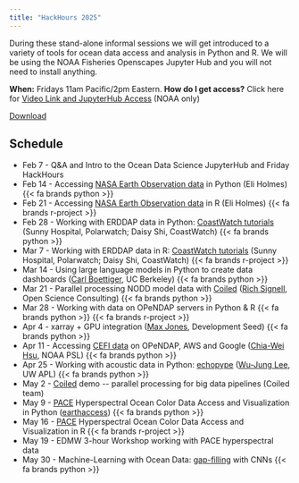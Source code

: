 ```yaml
---
title: "HackHours 2025"
---
```


During these stand-alone informal sessions we will get introduced to a variety of tools for ocean data access and analysis in Python and R. We will be using the NOAA Fisheries Openscapes Jupyter Hub and you will not need to install anything.

**When:** Fridays 11am Pacific/2pm Eastern. **How do I get access?** Click here for [Video Link and JupyterHub Access](https://docs.google.com/document/d/15Wu28DGDKNsdQmW5yuFd3JJuUSn91HFxCEb3dqPxYcs/edit?usp=sharing) (NOAA only)

<a href="https://raw.githubusercontent.com/nmfs-opensci/NMFSHackDays-2025/main/topics-2025/2025-02-14-earthdata/0-earthdata-catalog.ipynb" download>Download</a>

## Schedule

-   Feb 7 - Q&A and Intro to the Ocean Data Science JupyterHub and Friday HackHours
-   Feb 14 - Accessing [NASA Earth Observation data](https://www.earthdata.nasa.gov/) in Python (Eli Holmes) {{< fa brands python >}}
-   Feb 21 - Accessing [NASA Earth Observation data](https://www.earthdata.nasa.gov/) in R (Eli Holmes) {{< fa brands r-project >}}
-   Feb 28 - Working with ERDDAP data in Python: [CoastWatch tutorials](https://github.com/coastwatch-training/CoastWatch-Tutorials) (Sunny Hospital, Polarwatch; Daisy Shi, CoastWatch) {{< fa brands python >}}
-   Mar 7 - Working with ERDDAP data in R: [CoastWatch tutorials](https://github.com/coastwatch-training/CoastWatch-Tutorials) (Sunny Hospital, Polarwatch; Daisy Shi, CoastWatch) {{< fa brands r-project >}}
-   Mar 14 - Using large language models in Python to create data dashboards ([Carl Boettiger](https://www.carlboettiger.info/), UC Berkeley) {{< fa brands python >}}
-   Mar 21 - Parallel processing NODD model data with [Coiled](https://www.coiled.io/) ([Rich Signell](https://opensciencecomputing.com/), Open Science Consulting) {{< fa brands python >}}
-   Mar 28 - Working with data on OPeNDAP servers in Python & R {{< fa brands python >}} {{< fa brands r-project >}}
-   Apr 4 - xarray + GPU integration ([Max Jones](https://github.com/maxrjones), Development Seed) {{< fa brands python >}}
-   Apr 11 - Accessing [CEFI data](https://psl.noaa.gov/cefi_portal/) on OPeNDAP, AWS and Google ([Chia-Wei Hsu](https://psl.noaa.gov/people/chia-wei.hsu/), NOAA PSL) {{< fa brands python >}}
-   Apr 25 - Working with acoustic data in Python: [echopype](https://echopype.readthedocs.io/en/stable/) ([Wu-Jung Lee](https://www.apl.washington.edu/people/profile.php?last_name=Lee&first_name=Wu-Jung), UW APL) {{< fa brands python >}}
-   May 2 - [Coiled](https://www.coiled.io/) demo -- parallel processing for big data pipelines (Coiled team)
-   May 9 - [PACE](https://pace.oceansciences.org/home.htm) Hyperspectral Ocean Color Data Access and Visualization in Python ([earthaccess](https://earthaccess.readthedocs.io/en/latest/)) {{< fa brands python >}}
-   May 16 - [PACE](https://pace.oceansciences.org/home.htm) Hyperspectral Ocean Color Data Access and Visualization in R {{< fa brands r-project >}}
-   May 19 - EDMW 3-hour Workshop working with PACE hyperspectral data
-   May 30 - Machine-Learning with Ocean Data: [gap-filling](https://doi.org/10.6084/m9.figshare.27936036.v1) with CNNs {{< fa brands python >}}

<!--
-   Mar 14 - Introduction to the [Nautilus](https://nationalresearchplatform.org/nautilus/) HyperCluster for running containerized Big Data Applications ([Carl Boettiger](https://www.carlboettiger.info/), UC Berkeley) {{< fa brands python >}}
-->